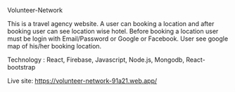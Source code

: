 Volunteer-Network

This is a travel agency website. A user can booking a location and after booking user can see location wise hotel. Before booking a location user must be login with Email/Password or Google or Facebook. User see google map of his/her booking location.

Technology : React, Firebase, Javascript, Node.js, Mongodb, React-bootstrap

Live site: https://volunteer-network-91a21.web.app/
